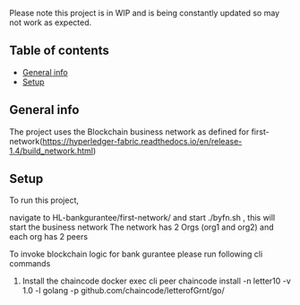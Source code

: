 
Please note this project is in WIP and is being constantly updated so may not work as expected. 

## Table of contents
* [General info](#general-info)
* [Setup](#setup)

## General info

The project uses the Blockchain business network as defined for 
first-network(https://hyperledger-fabric.readthedocs.io/en/release-1.4/build_network.html)


## Setup
To run this project, 

navigate to HL-bankgurantee/first-network/ and start ./byfn.sh , this will start the business network
The network has 2 Orgs (org1 and org2) and each org has 2 peers

To invoke blockchain logic for bank gurantee please run following cli commands

1) Install the chaincode
docker exec cli peer chaincode install -n letter10 -v 1.0 -l golang -p github.com/chaincode/letterofGrnt/go/




